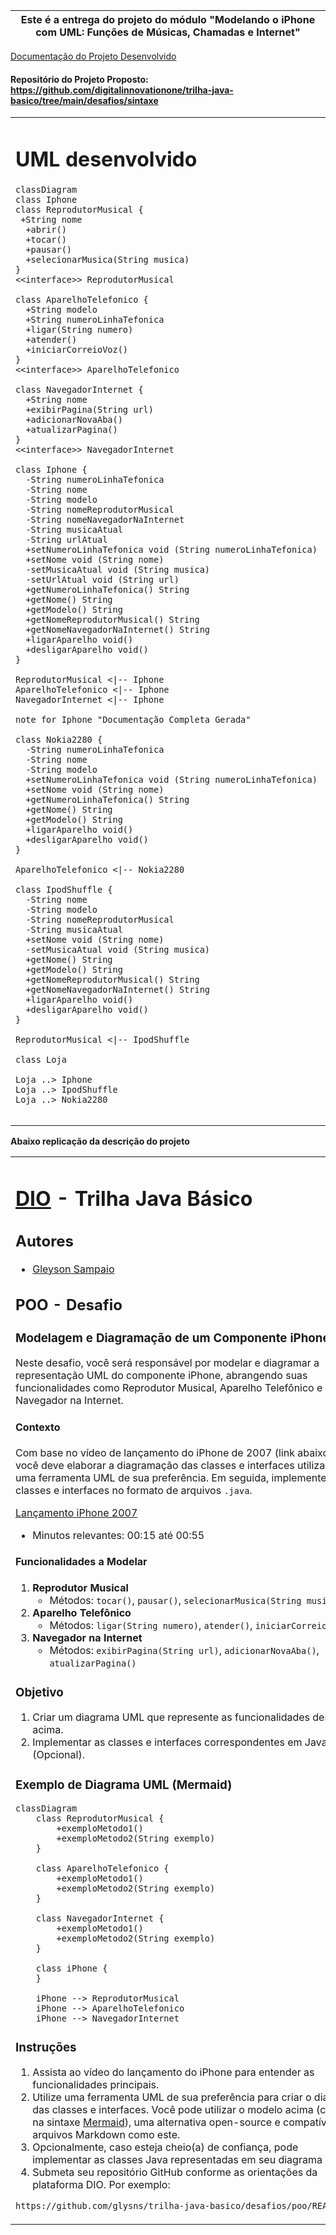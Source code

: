 
 **Este é a entrega do projeto do módulo "Modelando o iPhone com UML: Funções de Músicas, Chamadas e Internet"**  | 
 --- |
 
 <a href="https://evertonsmoraes.github.io/uml-iphone/" target="_blank">Documentação do Projeto Desenvolvido</a>
 #### Repositório do Projeto Proposto: <a href="https://github.com/digitalinnovationone/trilha-java-basico/tree/main/desafios/sintaxe" target="_blank">https://github.com/digitalinnovationone/trilha-java-basico/tree/main/desafios/sintaxe</a>

<table>
    <tr><td width=900px>
    <h1> UML desenvolvido</h1>
    
```mermaid
classDiagram
class Iphone  
class ReprodutorMusical {
 +String nome
  +abrir()
  +tocar()
  +pausar()
  +selecionarMusica(String musica)
}
<<interface>> ReprodutorMusical

class AparelhoTelefonico {
  +String modelo
  +String numeroLinhaTefonica
  +ligar(String numero)
  +atender()
  +iniciarCorreioVoz()
}
<<interface>> AparelhoTelefonico

class NavegadorInternet {
  +String nome
  +exibirPagina(String url)
  +adicionarNovaAba()
  +atualizarPagina()
}
<<interface>> NavegadorInternet

class Iphone {
  -String numeroLinhaTefonica
  -String nome
  -String modelo
  -String nomeReprodutorMusical
  -String nomeNavegadorNaInternet
  -String musicaAtual
  -String urlAtual
  +setNumeroLinhaTefonica void (String numeroLinhaTefonica)
  +setNome void (String nome)
  -setMusicaAtual void (String musica)
  -setUrlAtual void (String url)
  +getNumeroLinhaTefonica() String
  +getNome() String
  +getModelo() String
  +getNomeReprodutorMusical() String
  +getNomeNavegadorNaInternet() String
  +ligarAparelho void()
  +desligarAparelho void()
}

ReprodutorMusical <|-- Iphone
AparelhoTelefonico <|-- Iphone
NavegadorInternet <|-- Iphone

note for Iphone "Documentação Completa Gerada"

class Nokia2280 {
  -String numeroLinhaTefonica
  -String nome
  -String modelo
  +setNumeroLinhaTefonica void (String numeroLinhaTefonica)
  +setNome void (String nome)
  +getNumeroLinhaTefonica() String
  +getNome() String
  +getModelo() String
  +ligarAparelho void()
  +desligarAparelho void()
}

AparelhoTelefonico <|-- Nokia2280

class IpodShuffle {
  -String nome
  -String modelo
  -String nomeReprodutorMusical
  -String musicaAtual
  +setNome void (String nome)
  -setMusicaAtual void (String musica)
  +getNome() String
  +getModelo() String
  +getNomeReprodutorMusical() String
  +getNomeNavegadorNaInternet() String
  +ligarAparelho void()
  +desligarAparelho void()
}

ReprodutorMusical <|-- IpodShuffle

class Loja

Loja ..> Iphone
Loja ..> IpodShuffle
Loja ..> Nokia2280


```
</td></tr>
</table>

**Abaixo replicação da descrição do projeto**

<table>
<tr><td>
  
  # [DIO](www.dio.me) - Trilha Java Básico

  ## Autores
  - [Gleyson Sampaio](https://github.com/glysns)
  
  ## POO - Desafio
  
  ### Modelagem e Diagramação de um Componente iPhone
  
  Neste desafio, você será responsável por modelar e diagramar a representação UML do componente iPhone, abrangendo suas funcionalidades como Reprodutor Musical, Aparelho Telefônico e Navegador na Internet.
  
  #### Contexto
  Com base no vídeo de lançamento do iPhone de 2007 (link abaixo), você deve elaborar a diagramação das classes e interfaces utilizando uma ferramenta UML de sua preferência. Em seguida, implemente as classes e interfaces no formato de arquivos `.java`.
  
  [Lançamento iPhone 2007](https://www.youtube.com/watch?v=9ou608QQRq8)
  - Minutos relevantes: 00:15 até 00:55
  
  #### Funcionalidades a Modelar
  1. **Reprodutor Musical**
     - Métodos: `tocar()`, `pausar()`, `selecionarMusica(String musica)`
  2. **Aparelho Telefônico**
     - Métodos: `ligar(String numero)`, `atender()`, `iniciarCorreioVoz()`
  3. **Navegador na Internet**
     - Métodos: `exibirPagina(String url)`, `adicionarNovaAba()`, `atualizarPagina()`
  
  ### Objetivo
  1. Criar um diagrama UML que represente as funcionalidades descritas acima.
  2. Implementar as classes e interfaces correspondentes em Java (Opcional).
  
  ### Exemplo de Diagrama UML (Mermaid)
  ```mermaid
  classDiagram
      class ReprodutorMusical {
          +exemploMetodo1()
          +exemploMetodo2(String exemplo)
      }
  
      class AparelhoTelefonico {
          +exemploMetodo1()
          +exemploMetodo2(String exemplo)
      }
  
      class NavegadorInternet {
          +exemploMetodo1()
          +exemploMetodo2(String exemplo)
      }
  
      class iPhone {
      }
  
      iPhone --> ReprodutorMusical
      iPhone --> AparelhoTelefonico
      iPhone --> NavegadorInternet
  ```
  
  ### Instruções
  1. Assista ao vídeo do lançamento do iPhone para entender as funcionalidades principais.
  2. Utilize uma ferramenta UML de sua preferência para criar o diagrama das classes e interfaces. Você pode utilizar o modelo acima (criado na sintaxe [Mermaid](https://mermaid.js.org/)), uma alternativa open-source e compatível com arquivos Markdown como este.
  3. Opcionalmente, caso esteja cheio(a) de confiança, pode implementar as classes Java representadas em seu diagrama UML.
  4. Submeta seu repositório GitHub conforme as orientações da plataforma DIO. Por exemplo:
  
  ```bash
  https://github.com/glysns/trilha-java-basico/desafios/poo/README.md
  ```` 
</td></tr>
</table>
